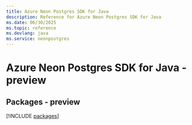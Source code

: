 ```yaml
---
title: Azure Neon Postgres SDK for Java
description: Reference for Azure Neon Postgres SDK for Java
ms.date: 06/30/2025
ms.topic: reference
ms.devlang: java
ms.service: neonpostgres
---
```

# Azure Neon Postgres SDK for Java - preview
## Packages - preview
[!INCLUDE [packages](neon-postgres-index.md)]